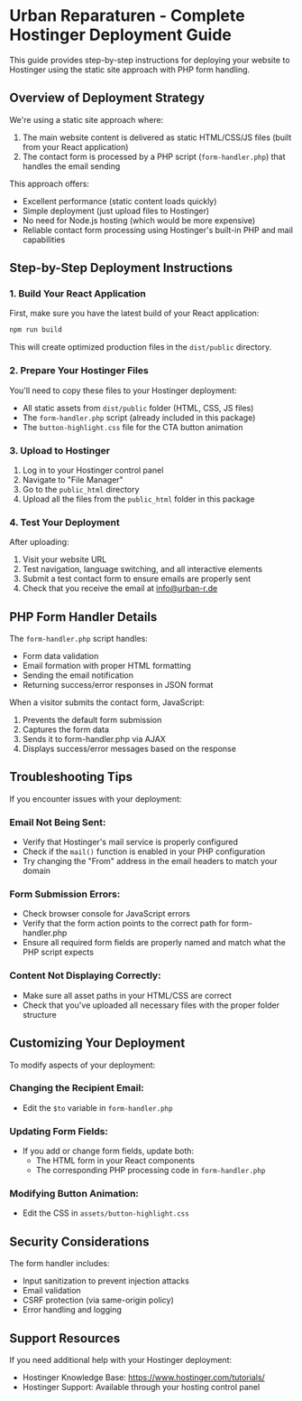 # Urban Reparaturen - Complete Hostinger Deployment Guide

This guide provides step-by-step instructions for deploying your website to Hostinger using the static site approach with PHP form handling.

## Overview of Deployment Strategy

We're using a static site approach where:
1. The main website content is delivered as static HTML/CSS/JS files (built from your React application)
2. The contact form is processed by a PHP script (`form-handler.php`) that handles the email sending

This approach offers:
- Excellent performance (static content loads quickly)
- Simple deployment (just upload files to Hostinger)
- No need for Node.js hosting (which would be more expensive)
- Reliable contact form processing using Hostinger's built-in PHP and mail capabilities

## Step-by-Step Deployment Instructions

### 1. Build Your React Application

First, make sure you have the latest build of your React application:

```bash
npm run build
```

This will create optimized production files in the `dist/public` directory.

### 2. Prepare Your Hostinger Files

You'll need to copy these files to your Hostinger deployment:

- All static assets from `dist/public` folder (HTML, CSS, JS files)
- The `form-handler.php` script (already included in this package)
- The `button-highlight.css` file for the CTA button animation

### 3. Upload to Hostinger

1. Log in to your Hostinger control panel
2. Navigate to "File Manager"
3. Go to the `public_html` directory
4. Upload all the files from the `public_html` folder in this package

### 4. Test Your Deployment

After uploading:

1. Visit your website URL
2. Test navigation, language switching, and all interactive elements
3. Submit a test contact form to ensure emails are properly sent
4. Check that you receive the email at info@urban-r.de

## PHP Form Handler Details

The `form-handler.php` script handles:

- Form data validation
- Email formation with proper HTML formatting
- Sending the email notification
- Returning success/error responses in JSON format

When a visitor submits the contact form, JavaScript:
1. Prevents the default form submission
2. Captures the form data
3. Sends it to form-handler.php via AJAX
4. Displays success/error messages based on the response

## Troubleshooting Tips

If you encounter issues with your deployment:

### Email Not Being Sent:
- Verify that Hostinger's mail service is properly configured
- Check if the `mail()` function is enabled in your PHP configuration
- Try changing the "From" address in the email headers to match your domain

### Form Submission Errors:
- Check browser console for JavaScript errors
- Verify that the form action points to the correct path for form-handler.php
- Ensure all required form fields are properly named and match what the PHP script expects

### Content Not Displaying Correctly:
- Make sure all asset paths in your HTML/CSS are correct
- Check that you've uploaded all necessary files with the proper folder structure

## Customizing Your Deployment

To modify aspects of your deployment:

### Changing the Recipient Email:
- Edit the `$to` variable in `form-handler.php`

### Updating Form Fields:
- If you add or change form fields, update both:
  - The HTML form in your React components
  - The corresponding PHP processing code in `form-handler.php`

### Modifying Button Animation:
- Edit the CSS in `assets/button-highlight.css`

## Security Considerations

The form handler includes:
- Input sanitization to prevent injection attacks
- Email validation
- CSRF protection (via same-origin policy)
- Error handling and logging

## Support Resources

If you need additional help with your Hostinger deployment:
- Hostinger Knowledge Base: https://www.hostinger.com/tutorials/
- Hostinger Support: Available through your hosting control panel